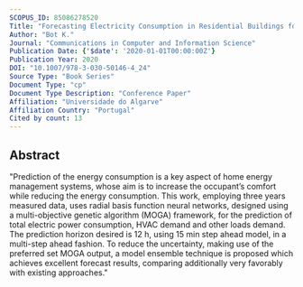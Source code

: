 ```yaml
---
SCOPUS_ID: 85086278520
Title: "Forecasting Electricity Consumption in Residential Buildings for Home Energy Management Systems"
Author: "Bot K."
Journal: "Communications in Computer and Information Science"
Publication Date: {'$date': '2020-01-01T00:00:00Z'}
Publication Year: 2020
DOI: "10.1007/978-3-030-50146-4_24"
Source Type: "Book Series"
Document Type: "cp"
Document Type Description: "Conference Paper"
Affiliation: "Universidade do Algarve"
Affiliation Country: "Portugal"
Cited by count: 13
---
```


## Abstract
"Prediction of the energy consumption is a key aspect of home energy management systems, whose aim is to increase the occupant’s comfort while reducing the energy consumption. This work, employing three years measured data, uses radial basis function neural networks, designed using a multi-objective genetic algorithm (MOGA) framework, for the prediction of total electric power consumption, HVAC demand and other loads demand. The prediction horizon desired is 12 h, using 15 min step ahead model, in a multi-step ahead fashion. To reduce the uncertainty, making use of the preferred set MOGA output, a model ensemble technique is proposed which achieves excellent forecast results, comparing additionally very favorably with existing approaches."
